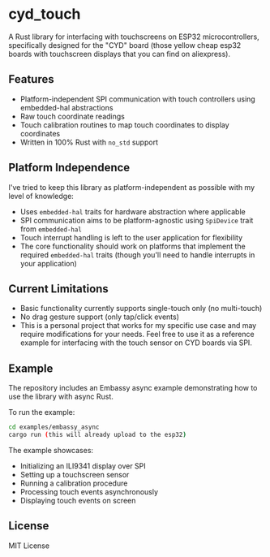 # cyd_touch

A Rust library for interfacing with touchscreens on ESP32 microcontrollers, specifically designed for the "CYD" board (those yellow cheap esp32 boards with touchscreen displays that you can find on aliexpress).

## Features

- Platform-independent SPI communication with touch controllers using embedded-hal abstractions
- Raw touch coordinate readings
- Touch calibration routines to map touch coordinates to display coordinates
- Written in 100% Rust with `no_std` support

## Platform Independence

I've tried to keep this library as platform-independent as possible with my level of knowledge:

- Uses `embedded-hal` traits for hardware abstraction where applicable
- SPI communication aims to be platform-agnostic using `SpiDevice` trait from `embedded-hal`
- Touch interrupt handling is left to the user application for flexibility
- The core functionality should work on platforms that implement the required `embedded-hal` traits (though you'll need to handle interrupts in your application)

## Current Limitations

- Basic functionality currently supports single-touch only (no multi-touch)
- No drag gesture support (only tap/click events)
- This is a personal project that works for my specific use case and may require modifications for your needs. Feel free to use it as a reference example for interfacing with the touch sensor on CYD boards via SPI.


## Example

The repository includes an Embassy async example demonstrating how to use the library with async Rust.

To run the example:

```bash
cd examples/embassy_async
cargo run (this will already upload to the esp32)
```

The example showcases:
- Initializing an ILI9341 display over SPI
- Setting up a touchscreen sensor
- Running a calibration procedure
- Processing touch events asynchronously
- Displaying touch events on screen

## License

MIT License